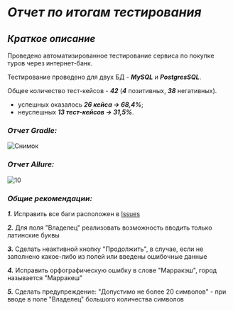 # ***Отчет по итогам тестирования***
## ***Краткое описание***

Проведено автоматизированное тестирование сервиса по покупке туров через интернет-банк.

Тестирование проведено для двух БД - ***MySQL*** и ***PostgresSQL***.

Общее количество тест-кейсов - ***42*** (***4*** позитивных, ***38*** негативных).

- успешных оказалось ***26 кейса → 68,4%***;
- неуспешных ***13 тест-кейсов → 31,5%***.

### ***Отчет Gradle:***
![Снимок](https://github.com/ElenaObed/QADiplom/assets/130370912/2b4bce65-fd01-4d73-953a-182fb0215a75)

### ***Отчет Allure:***
![10](https://github.com/ElenaObed/QADiplom/assets/130370912/f4c07a24-d946-4fc0-9997-43f1d918bef7)

### ***Общие рекомендации:***

***1.*** Исправить все баги расположен в [Issues](https://github.com/ElenaObed/QADiplom/issues)

***2.*** Для поля "Владелец" реализовать возможность вводить только латинские буквы

***3.*** Сделать неактивной кнопку "Продолжить", в случае, если не заполнено какое-либо из полей или введены ошибочные данные

***4.*** Исправить орфографическую ошибку в слове "Марракэш", город называется "Марракеш"

***5.*** Сделать предупреждение: "Допустимо не более 20 символов" - при вводе в поле "Владелец" большого количества символов
